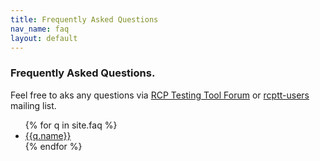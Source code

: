 ```yaml
---
title: Frequently Asked Questions
nav_name: faq
layout: default
---
```


### Frequently Asked Questions.

Feel free to aks any questions via <a href="https://www.eclipse.org/forums/index.php/f/281/">RCP Testing Tool Forum</a> or <a href="https://dev.eclipse.org/mailman/listinfo/rcptt-users">rcptt-users</a> mailing list.

<ul>
	{% for q in site.faq %}
	  <li {% if q.slug == page.slug %}class="active" {% endif %}><a href="{{site.url}}/documentation/{{q.url}}">{{q.name}}</a>
	  </li>
	{% endfor %}
</ul>


